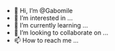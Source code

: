 - 👋 Hi, I’m @Gabomile
- 👀 I’m interested in ...
- 🌱 I’m currently learning ...
- 💞️ I’m looking to collaborate on ...
- 📫 How to reach me ...

<!---
Gabomile/Gabomile is a ✨ special ✨ repository because its `README.md` (this file) appears on your GitHub profile.
You can click the Preview link to take a look at your changes.
--->
